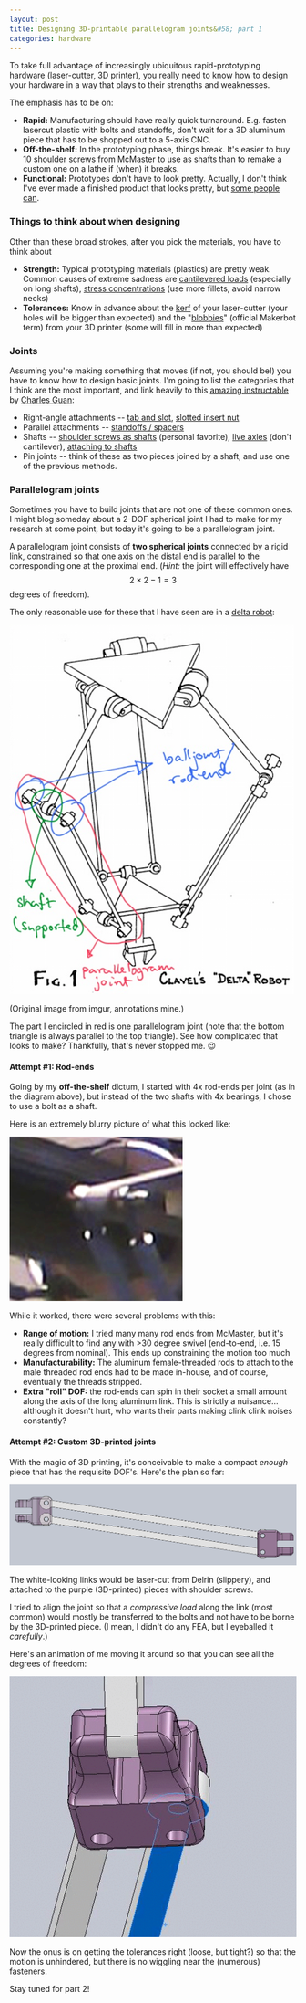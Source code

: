 ```yaml
---
layout: post
title: Designing 3D-printable parallelogram joints&#58; part 1
categories: hardware
---
```


To take full advantage of increasingly ubiquitous rapid-prototyping hardware (laser-cutter, 3D printer), you really need to know how to design your hardware in a way that plays to their strengths and weaknesses. 

The emphasis has to be on:

* **Rapid:** Manufacturing should have really quick turnaround. E.g. fasten lasercut plastic with bolts and standoffs, don't wait for a 3D aluminum piece that has to be shopped out to a 5-axis CNC.
* **Off-the-shelf:** In the prototyping phase, things break. It's easier to buy 10 shoulder screws from McMaster to use as shafts than to remake a custom one on a lathe if (when) it breaks.
* **Functional:** Prototypes don't have to look pretty. Actually, I don't think I've ever made a finished product that looks pretty, but [some people can](http://www.mechachoi.com/).

### Things to think about when designing

Other than these broad strokes, after you pick the materials, you have to think about

* **Strength:** Typical prototyping materials (plastics) are pretty weak. Common causes of extreme sadness are [cantilevered loads](http://en.wikipedia.org/wiki/Cantilever) (especially on long shafts), [stress concentrations](http://en.wikipedia.org/wiki/Stress_concentration) (use more fillets, avoid narrow necks)
* **Tolerances:** Know in advance about the [kerf](http://www.cutlasercut.com/resources/tips-and-advice/what-is-laser-kerf) of your laser-cutter (your holes will be bigger than expected) and the "[blobbies](http://www.makerbot.com/blog/2011/01/06/vertex-polygon-and-diameter-recommendations-for-printing-small-holes/)" (official Makerbot term) from your 3D printer (some will fill in more than expected)

### Joints

Assuming you're making something that moves (if not, you should be!) you have to know how to design basic joints. I'm going to list the categories that I think are the most important, and link heavily to this [amazing instructable](http://www.instructables.com/id/How-to-Build-your-Everything-Really-Really-Fast/) by [Charles Guan](http://www.etotheipiplusone.net/):

* Right-angle attachments -- [tab and slot](http://www.instructables.com/id/How-to-Build-your-Everything-Really-Really-Fast/step2/Magical-Finger-Joints-Joining-Plates-at-Right-Angl/), [slotted insert nut](http://www.instructables.com/id/How-to-Build-your-Everything-Really-Really-Fast/step4/The-T-nut-Crossed-T-nut-Jesus-Nut-Slotted-Insert-N/)
* Parallel attachments -- [standoffs / spacers](http://www.instructables.com/id/How-to-Build-your-Everything-Really-Really-Fast/step9/Joining-Parallel-Plates-Using-Standoffs-and-Spacer/)
* Shafts -- [shoulder screws as shafts](http://www.instructables.com/id/How-to-Build-your-Everything-Really-Really-Fast/step13/Rotating-Parts-Using-Shoulder-Screws/) (personal favorite), [live axles](http://www.instructables.com/id/How-to-Build-your-Everything-Really-Really-Fast/step14/Rotating-Parts-Live-Axles-and-Bearings/) (don't cantilever), [attaching to shafts](http://www.instructables.com/id/How-to-Build-your-Everything-Really-Really-Fast/step15/Attaching-to-Rotating-Parts-Live-Axles-with-Set-Sc/)
* Pin joints -- think of these as two pieces joined by a shaft, and use one of the previous methods.

### Parallelogram joints

Sometimes you have to build joints that are not one of these common ones. I might blog someday about a 2-DOF spherical joint I had to make for my research at some point, but today it's going to be a parallelogram joint.

A parallelogram joint consists of **two spherical joints** connected by a rigid link, constrained so that one axis on the distal end is parallel to the corresponding one at the proximal end. (*Hint:* the joint will effectively have $$2 \times 2 - 1 = 3$$ degrees of freedom).

The only reasonable use for these that I have seen are in a [delta robot](http://en.wikipedia.org/wiki/Delta_robot):

![Delta robot](/images/delta_annotated.png "Delta robot")

(Original image from imgur, annotations mine.)

The part I encircled in red is one parallelogram joint (note that the bottom triangle is always parallel to the top triangle). See how complicated that looks to make? Thankfully, that's never stopped me. :wink:

#### Attempt #1: Rod-ends

Going by my **off-the-shelf** dictum, I started with 4x rod-ends per joint (as in the diagram above), but instead of the two shafts with 4x bearings, I chose to use a bolt as a shaft.

Here is an extremely blurry picture of what this looked like:

![Rod end parallelogram joint](/images/parallelogram_rod_end.png "Rod end parallelogram joint")

While it worked, there were several problems with this:

* **Range of motion:** I tried many many rod ends from McMaster, but it's really difficult to find any with >30 degree swivel (end-to-end, i.e. 15 degrees from nominal). This ends up constraining the motion too much
* **Manufacturability:** The aluminum female-threaded rods to attach to the male threaded rod ends had to be made in-house, and of course, eventually the threads stripped.
* **Extra "roll" DOF:** the rod-ends can spin in their socket a small amount along the axis of the long aluminum link. This is strictly a nuisance... although it doesn't hurt, who wants their parts making clink clink noises constantly?

#### Attempt #2: Custom 3D-printed joints

With the magic of 3D printing, it's conceivable to make a compact *enough* piece that has the requisite DOF's. Here's the plan so far:

![Parallelogram v0 side](/images/parallelogram_v0_side.png "Parallelogram v0 side")

The white-looking links would be laser-cut from Delrin (slippery), and attached to the purple (3D-printed) pieces with shoulder screws.

I tried to align the joint so that a *compressive load* along the link (most common) would mostly be transferred to the bolts and not have to be borne by the 3D-printed piece. (I mean, I didn't do any FEA, but I eyeballed it *carefully*.)

Here's an animation of me moving it around so that you can see all the degrees of freedom:

![Parallelogram v0](/images/parallelogram_v0.gif "Parallelogram v0")

Now the onus is on getting the tolerances right (loose, but tight?) so that the motion is unhindered, but there is no wiggling near the (numerous) fasteners. 

Stay tuned for part 2!


